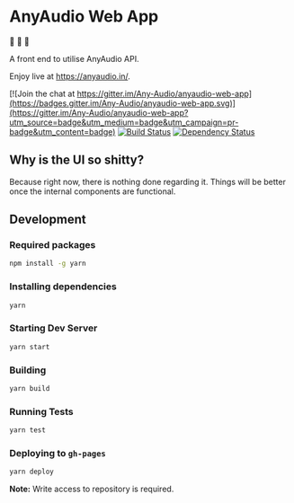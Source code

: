 # AnyAudio Web App

:tada: :musical_note: :tada:

A front end to utilise AnyAudio API.

Enjoy live at https://anyaudio.in/.

[![Join the chat at https://gitter.im/Any-Audio/anyaudio-web-app](https://badges.gitter.im/Any-Audio/anyaudio-web-app.svg)](https://gitter.im/Any-Audio/anyaudio-web-app?utm_source=badge&utm_medium=badge&utm_campaign=pr-badge&utm_content=badge)
[![Build Status](https://travis-ci.org/anyaudio/anyaudio-web-app.svg?branch=master)](https://travis-ci.org/anyaudio/anyaudio-web-app)
[![Dependency Status](https://gemnasium.com/badges/github.com/anyaudio/anyaudio-web-app.svg)](https://gemnasium.com/github.com/anyaudio/anyaudio-web-app)


## Why is the UI so shitty?

Because right now, there is nothing done regarding it. Things will be better once the internal components are functional.

## Development

### Required packages
```bash
npm install -g yarn
```

### Installing dependencies
```bash
yarn
```

### Starting Dev Server
```bash
yarn start
```

### Building
```bash
yarn build
```

### Running Tests
```bash
yarn test
```

### Deploying to `gh-pages`
```bash
yarn deploy
```

**Note:** Write access to repository is required.
